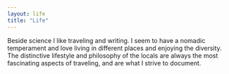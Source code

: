 ```yaml
---
layout: life
title: "Life"
---
```


Beside science I like traveling and writing. I seem to have a nomadic temperament and love living in different places and enjoying the diversity. The distinctive lifestyle and philosophy of the locals are always the most fascinating aspects of traveling, and are what I strive to document.
